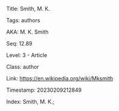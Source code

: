 Title:  Smith, M. K.

Tags:   authors

AKA:    M. K. Smith

Seq:    12.89

Level:  3 - Article

Class:  author

Link:   https://en.wikipedia.org/wiki/Mksmith

Timestamp: 20230209212849

Index:  Smith, M. K.; 
